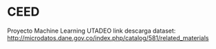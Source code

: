 # CEED
Proyecto Machine Learning UTADEO
link descarga dataset: http://microdatos.dane.gov.co/index.php/catalog/581/related_materials
